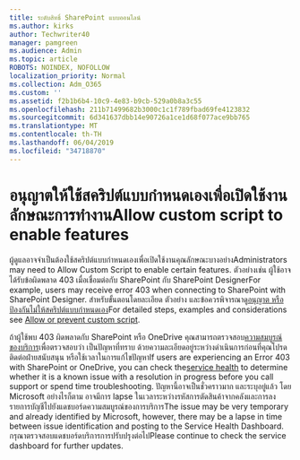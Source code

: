 ```yaml
---
title: ระดับสิทธิ์ SharePoint แบบออนไลน์
ms.author: kirks
author: Techwriter40
manager: pamgreen
ms.audience: Admin
ms.topic: article
ROBOTS: NOINDEX, NOFOLLOW
localization_priority: Normal
ms.collection: Adm_O365
ms.custom: ''
ms.assetid: f2b1b6b4-10c9-4e83-b9cb-529a0b8a3c55
ms.openlocfilehash: 211b71499682b3000c1c1f789fbad69fe4123832
ms.sourcegitcommit: 6d341637dbb14e90726a1ce1d68f077ace9bb765
ms.translationtype: MT
ms.contentlocale: th-TH
ms.lasthandoff: 06/04/2019
ms.locfileid: "34718870"
---
```

# <a name="allow-custom-script-to-enable-features"></a><span data-ttu-id="60c4a-102">อนุญาตให้ใช้สคริปต์แบบกำหนดเองเพื่อเปิดใช้งานลักษณะการทำงาน</span><span class="sxs-lookup"><span data-stu-id="60c4a-102">Allow custom script to enable features</span></span>

<span data-ttu-id="60c4a-103">ผู้ดูแลอาจจำเป็นต้องใช้สคริปต์แบบกำหนดเองเพื่อเปิดใช้งานคุณลักษณะบางอย่าง</span><span class="sxs-lookup"><span data-stu-id="60c4a-103">Administrators may need to Allow Custom Script to enable certain features.</span></span> <span data-ttu-id="60c4a-104">ตัวอย่างเช่น ผู้ใช้อาจได้รับข้อผิดพลาด 403 เมื่อเชื่อมต่อกับ SharePoint กับ SharePoint Designer</span><span class="sxs-lookup"><span data-stu-id="60c4a-104">For example, users may receive error 403 when connecting to SharePoint with SharePoint Designer.</span></span> <span data-ttu-id="60c4a-105">สำหรับขั้นตอนโดยละเอียด ตัวอย่าง และข้อควรพิจารณาดู[อนุญาต หรือป้องกันไม่ให้สคริปต์แบบกำหนดเอง](https://docs.microsoft.com/en-us/sharepoint/allow-or-prevent-custom-script)</span><span class="sxs-lookup"><span data-stu-id="60c4a-105">For detailed steps, examples and considerations see [Allow or prevent custom script](https://docs.microsoft.com/en-us/sharepoint/allow-or-prevent-custom-script).</span></span>

<span data-ttu-id="60c4a-106">ถ้าผู้ใช้พบ 403 ผิดพลาดกับ SharePoint หรือ OneDrive คุณสามารถตรวจสอบ[ความสมบูรณ์ของบริการ](https://admin.microsoft.com/AdminPortal/Home#/servicehealth)เพื่อตรวจสอบว่า เป็นปัญหาที่ทราบ ด้วยความละเอียดอยู่ระหว่างดำเนินการก่อนที่คุณโปรดติดต่อฝ่ายสนับสนุน หรือใช้เวลาในการแก้ไขปัญหา</span><span class="sxs-lookup"><span data-stu-id="60c4a-106">If users are experiencing an Error 403 with SharePoint or OneDrive, you can check the[service health](https://admin.microsoft.com/AdminPortal/Home#/servicehealth)  to determine whether it is a known issue with a resolution in progress before you call support or spend time troubleshooting.</span></span> <span data-ttu-id="60c4a-107">ปัญหานี้อาจเป็นชั่วคราวมาก และระบุอยู่แล้ว โดย Microsoft อย่างไรก็ตาม อาจมีการ lapse ในเวลาระหว่างรหัสการตัดสินค้าจากคลังและการลงรายการบัญชีไปยังแดชบอร์ดความสมบูรณ์ของการบริการ</span><span class="sxs-lookup"><span data-stu-id="60c4a-107">The issue may be very temporary and already identified by Microsoft, however, there may be a lapse in time between issue identification and posting to the Service Health Dashboard.</span></span> <span data-ttu-id="60c4a-108">กรุณาตรวจสอบแดชบอร์ดบริการการปรับปรุงต่อไป</span><span class="sxs-lookup"><span data-stu-id="60c4a-108">Please continue to check the service dashboard for further updates.</span></span>

